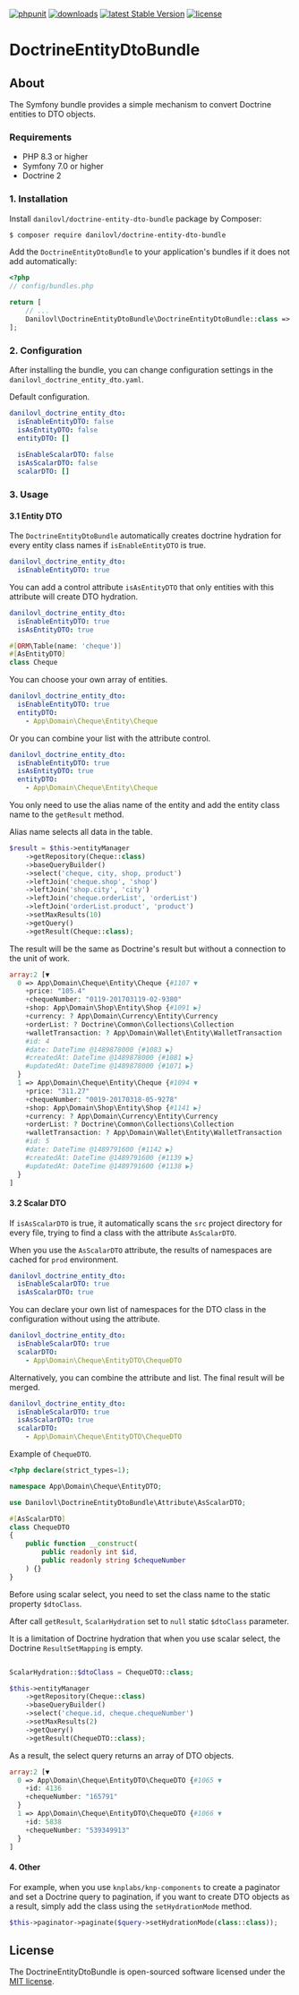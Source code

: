 [![phpunit](https://github.com/danilovl/doctrine-entity-dto-bundle/actions/workflows/phpunit.yml/badge.svg)](https://github.com/danilovl/doctrine-entity-dto-bundle/actions/workflows/phpunit.yml)
[![downloads](https://img.shields.io/packagist/dt/danilovl/doctrine-entity-dto-bundle)](https://packagist.org/packages/danilovl/doctrine-entity-dto-bundle)
[![latest Stable Version](https://img.shields.io/packagist/v/danilovl/doctrine-entity-dto-bundle)](https://packagist.org/packages/danilovl/doctrine-entity-dto-bundle)
[![license](https://img.shields.io/packagist/l/danilovl/doctrine-entity-dto-bundle)](https://packagist.org/packages/danilovl/doctrine-entity-dto-bundle)

# DoctrineEntityDtoBundle #

## About ##

The Symfony bundle provides a simple mechanism to convert Doctrine entities to DTO objects.

### Requirements

* PHP 8.3 or higher
* Symfony 7.0 or higher
* Doctrine 2

### 1. Installation

Install `danilovl/doctrine-entity-dto-bundle` package by Composer:

``` bash
$ composer require danilovl/doctrine-entity-dto-bundle
```
Add the `DoctrineEntityDtoBundle` to your application's bundles if it does not add automatically:

```php
<?php
// config/bundles.php

return [
    // ...
    Danilovl\DoctrineEntityDtoBundle\DoctrineEntityDtoBundle::class => ['all' => true]
];
```

### 2. Configuration

After installing the bundle, you can change configuration settings in the `danilovl_doctrine_entity_dto.yaml`.

Default configuration.

```yaml
danilovl_doctrine_entity_dto:
  isEnableEntityDTO: false
  isAsEntityDTO: false
  entityDTO: []
  
  isEnableScalarDTO: false
  isAsScalarDTO: false
  scalarDTO: []
```

### 3. Usage

#### 3.1 Entity DTO

The `DoctrineEntityDtoBundle` automatically creates doctrine hydration for every entity class names if `isEnableEntityDTO` is true.

```yaml
danilovl_doctrine_entity_dto:
  isEnableEntityDTO: true
```

You can add a control attribute `isAsEntityDTO` that only entities with this attribute will create DTO hydration.

```yaml
danilovl_doctrine_entity_dto:
  isEnableEntityDTO: true
  isAsEntityDTO: true
```

```php
#[ORM\Table(name: 'cheque')]
#[AsEntityDTO]
class Cheque
```

You can choose your own array of entities.

```yaml
danilovl_doctrine_entity_dto:
  isEnableEntityDTO: true
  entityDTO:
    - App\Domain\Cheque\Entity\Cheque
```

Or you can combine your list with the attribute control.

```yaml
danilovl_doctrine_entity_dto:
  isEnableEntityDTO: true
  isAsEntityDTO: true
  entityDTO:
    - App\Domain\Cheque\Entity\Cheque
```

You only need to use the alias name of the entity and add the entity class name to the `getResult` method.

Alias name selects all data in the table.

```php
$result = $this->entityManager
    ->getRepository(Cheque::class)
    ->baseQueryBuilder()
    ->select('cheque, city, shop, product')
    ->leftJoin('cheque.shop', 'shop')
    ->leftJoin('shop.city', 'city')
    ->leftJoin('cheque.orderList', 'orderList')
    ->leftJoin('orderList.product', 'product')
    ->setMaxResults(10)
    ->getQuery()
    ->getResult(Cheque::class);
```

The result will be the same as Doctrine's result but without a connection to the unit of work.

```php
array:2 [▼
  0 => App\Domain\Cheque\Entity\Cheque {#1107 ▼
    +price: "105.4"
    +chequeNumber: "0119-201703119-02-9380"
    +shop: App\Domain\Shop\Entity\Shop {#1091 ▶}
    +currency: ? App\Domain\Currency\Entity\Currency
    +orderList: ? Doctrine\Common\Collections\Collection
    +walletTransaction: ? App\Domain\Wallet\Entity\WalletTransaction
    #id: 4
    #date: DateTime @1489878000 {#1083 ▶}
    #createdAt: DateTime @1489878000 {#1081 ▶}
    #updatedAt: DateTime @1489878000 {#1071 ▶}
  }
  1 => App\Domain\Cheque\Entity\Cheque {#1094 ▼
    +price: "311.27"
    +chequeNumber: "0019-20170318-05-9278"
    +shop: App\Domain\Shop\Entity\Shop {#1141 ▶}
    +currency: ? App\Domain\Currency\Entity\Currency
    +orderList: ? Doctrine\Common\Collections\Collection
    +walletTransaction: ? App\Domain\Wallet\Entity\WalletTransaction
    #id: 5
    #date: DateTime @1489791600 {#1142 ▶}
    #createdAt: DateTime @1489791600 {#1139 ▶}
    #updatedAt: DateTime @1489791600 {#1138 ▶}
  }
]
```

#### 3.2 Scalar DTO

If `isAsScalarDTO` is true, it automatically scans the `src` project directory for every file, trying to find a class with the attribute `AsScalarDTO`.

When you use the `AsScalarDTO` attribute, the results of namespaces are cached for `prod` environment.

```yaml
danilovl_doctrine_entity_dto:
  isEnableScalarDTO: true
  isAsScalarDTO: true
```

You can declare your own list of namespaces for the DTO class in the configuration without using the attribute.

```yaml
danilovl_doctrine_entity_dto:
  isEnableScalarDTO: true
  scalarDTO:
    - App\Domain\Cheque\EntityDTO\ChequeDTO
```

Alternatively, you can combine the attribute and list. The final result will be merged.

```yaml
danilovl_doctrine_entity_dto:
  isEnableScalarDTO: true
  isAsScalarDTO: true
  scalarDTO:
    - App\Domain\Cheque\EntityDTO\ChequeDTO
```

Example of `ChequeDTO`.

```php
<?php declare(strict_types=1);

namespace App\Domain\Cheque\EntityDTO;

use Danilovl\DoctrineEntityDtoBundle\Attribute\AsScalarDTO;

#[AsScalarDTO]
class ChequeDTO
{
    public function __construct(
        public readonly int $id,
        public readonly string $chequeNumber
    ) {}
}
```

Before using scalar select, you need to set the class name to the static property `$dtoClass`.

After call `getResult`, `ScalarHydration` set to `null` static `$dtoClass` parameter.

It is a limitation of Doctrine hydration that when you use scalar select, the Doctrine `ResultSetMapping` is empty.

```php

ScalarHydration::$dtoClass = ChequeDTO::class;

$this->entityManager
    ->getRepository(Cheque::class)
    ->baseQueryBuilder()
    ->select('cheque.id, cheque.chequeNumber')
    ->setMaxResults(2)
    ->getQuery()
    ->getResult(ChequeDTO::class);
```

As a result, the select query returns an array of DTO objects.

```php
array:2 [▼
  0 => App\Domain\Cheque\EntityDTO\ChequeDTO {#1065 ▼
    +id: 4136
    +chequeNumber: "165791"
  }
  1 => App\Domain\Cheque\EntityDTO\ChequeDTO {#1066 ▼
    +id: 5838
    +chequeNumber: "539349913"
  }
]
```

#### 4. Other

For example, when you use `knplabs/knp-components` to create a paginator and set a Doctrine query to pagination,
if you want to create DTO objects as a result, simply add the class using the `setHydrationMode` method.

```php
$this->paginator->paginate($query->setHydrationMode(class::class));
```

## License

The DoctrineEntityDtoBundle is open-sourced software licensed under the [MIT license](https://opensource.org/licenses/MIT).
